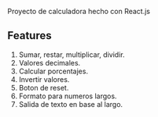 Proyecto de calculadora hecho con React.js


## Features

1. Sumar, restar,  multiplicar, dividir.
2. Valores decimales.
3. Calcular porcentajes.
4. Invertir valores.
5. Boton de reset.
6. Formato para numeros largos.
7. Salida de texto en base al largo.
